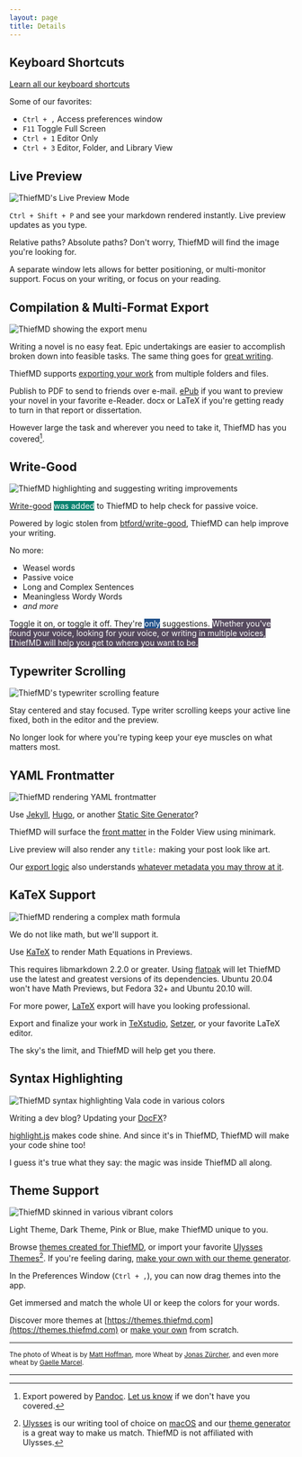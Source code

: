 ```yaml
---
layout: page
title: Details
---
```


## Keyboard Shortcuts

[Learn all our keyboard shortcuts](/shortcuts)

Some of our favorites:

* `Ctrl + ,` Access preferences window
* `F11` Toggle Full Screen
* `Ctrl + 1` Editor Only
* `Ctrl + 3` Editor, Folder, and Library View

## Live Preview

<div class="responsive-right marcel"><img src="/images/preview.png" alt="ThiefMD's Live Preview Mode" /></div>

`Ctrl + Shift + P` and see your markdown rendered instantly. Live preview updates as you type.

Relative paths? Absolute paths? Don't worry, ThiefMD will find the image you're looking for.

A separate window lets allows for better positioning, or multi-monitor support. Focus on your writing, or focus on your reading.

<div class="clear"></div>

## Compilation & Multi-Format Export

<div class="responsive-left-short hoffman"><img src="/images/export_menu.png" alt="ThiefMD showing the export menu" /></div>

Writing a novel is no easy feat. Epic undertakings are easier to accomplish broken down into feasible tasks. The same thing goes for [great writing](/tips/novel-writing).

ThiefMD supports [exporting your work](/tips/novel-writing#sharing-your-work) from multiple folders and files.

Publish to PDF to send to friends over e-mail. [ePub](https://en.wikipedia.org/wiki/EPUB) if you want to preview your novel in your favorite e-Reader. docx or LaTeX if you're getting ready to turn in that report or dissertation.

However large the task and wherever you need to take it, ThiefMD has you covered[^okay-its-pandoc].

[^okay-its-pandoc]: Export powered by [Pandoc](https://pandoc.org). [Let us know](https://github.com/kmwallio/ThiefMD/issues) if we don't have you covered.

<div class="clear"></div>

## Write-Good

<div class="responsive-right jonas"><img src="/images/write-good.png" alt="ThiefMD highlighting and suggesting writing improvements" /></div>

[Write-good](https://github.com/ThiefMD/libwritegood-vala) <span style="background: #0b8370; color: #FFF" title="Passive voice found, be active">was added</span> to ThiefMD to help check for passive voice.

Powered by logic stolen from [btford/write-good](https://github.com/btford/write-good), ThiefMD can help improve your writing.

No more:
* Weasel words
* Passive voice
* Long and Complex Sentences
* Meaningless Wordy Words
* *and more*

Toggle it on, or toggle it off. They're <span style="background: #20528c; color: #FFF" title="Weak word found, be forceful">only</span> suggestions. <span style="background: #564a5e; color: #FFF" title="This sentence is very hard to read">Whether you've found your voice, looking for your voice, or writing in multiple voices, ThiefMD will help you get to where you want to be.</span>

<div class="clear"></div>

## Typewriter Scrolling

![ThiefMD's typewriter scrolling feature](/images/typewriter_scrolling.gif)

Stay centered and stay focused. Type writer scrolling keeps your active line fixed, both in the editor and the preview.

No longer look for where you're typing keep your eye muscles on what matters most.

## YAML Frontmatter

<div class="responsive-right marcel"><img src="/images/jekyll-minimark.png" alt="ThiefMD rendering YAML frontmatter" /></div>

Use [Jekyll](https://jekyllrb.com), [Hugo](https://gohugo.io), or another [Static Site Generator](https://www.staticgen.com/)?

ThiefMD will surface the [front matter](https://jekyllrb.com/docs/front-matter) in the Folder View using minimark.

Live preview will also render any `title:` making your post look like art.

Our [export logic](/tips/novel-writing#novel-metadata) also understands [whatever metadata you may throw at it](https://pandoc.org/MANUAL.html#epub-metadata).

<div class="clear"></div>

## KaTeX Support

<div class="responsive-left jonas"><img src="/images/katex_preview.png" alt="ThiefMD rendering a complex math formula" /></div>

We do not like math, but we'll support it.

Use [KaTeX](https://katex.org) to render Math Equations in Previews.

This requires libmarkdown 2.2.0 or greater. Using [flatpak](https://flathub.org/apps/details/com.github.kmwallio.thiefmd) will let ThiefMD use the latest and greatest versions of its dependencies. Ubuntu 20.04 won't have Math Previews, but Fedora 32+ and Ubuntu 20.10 will.

For more power, [LaTeX](https://www.latex-project.org) export will have you looking professional.

Export and finalize your work in [TeXstudio](https://flathub.org/apps/details/org.texstudio.TeXstudio), [Setzer](https://flathub.org/apps/details/org.cvfosammmm.Setzer), or your favorite LaTeX editor.

The sky's the limit, and ThiefMD will help get you there.

<div class="clear"></div>

## Syntax Highlighting

<div class="responsive-right hoffman"><img src="/images/syntax_preview.png" alt="ThiefMD syntax highlighting Vala code in various colors" /></div>

Writing a dev blog? Updating your [DocFX](https://dotnet.github.io/docfx)?

[highlight.js](https://highlightjs.org) makes code shine. And since it's in ThiefMD, ThiefMD will make your code shine too!

I guess it's true what they say: the magic was inside ThiefMD all along.

<div class="clear"></div>

## Theme Support

<div class="responsive-left jonas"><img src="/images/theme_preferences.png" alt="ThiefMD skinned in various vibrant colors" /></div>

Light Theme, Dark Theme, Pink or Blue, make ThiefMD unique to you.

Browse [themes created for ThiefMD](https://themes.thiefmd.com/), or import your favorite [Ulysses Themes](https://styles.ulysses.app/themes)[^ulysses-the-best]. If you're feeling daring, [make your own with our theme generator](https://themes.thiefmd.com/howto).

[^ulysses-the-best]: [Ulysses](https://ulysses.app) is our writing tool of choice on [macOS](https://www.apple.com/macos) and our [theme generator](https://themes.thiefmd.com/howto) is a great way to make us match. ThiefMD is not affiliated with Ulysses.

In the Preferences Window (`Ctrl + ,`), you can now drag themes into the app.

Get immersed and match the whole UI or keep the colors for your words.

Discover more themes at [https://themes.thiefmd.com](https://themes.thiefmd.com) or [make your own](https://themes.thiefmd.com/howto) from scratch.

<div style="clear: both;"></div>

***

<small>The photo of Wheat is by [Matt Hoffman](https://unsplash.com/@__matthoffman__), more Wheat by [Jonas Zürcher](https://unsplash.com/@tsueri), and even more wheat by [Gaelle Marcel](https://unsplash.com/@gaellemarcel).</small>

***
